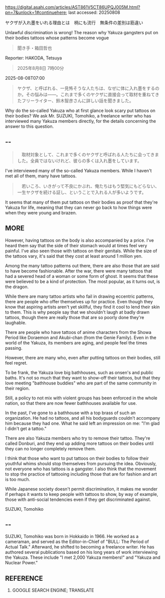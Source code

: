 https://digital.asahi.com/articles/AST861V5CT86UPQJ005M.html?pn=7&unlock=1#continuehere; last accessed: 20250808

ヤクザが入れ墨をいれる理由とは　柄にも流行　無条件の差別は筋違い

Unlawful discrimination is wrong! The reason why Yakuza gangsters put on their bodies tattoos whose patterns become vogue

> 聞き手・箱田哲也

Reporter: HAKODA, Tetsuya

> 2025年8月8日 7時00分

2025-08-08T07:00

> ヤクザ、と呼ばれる、一見怖そうな人たちは、なぜに体に入れ墨をするのか。その悩みは――。これまで多くのヤクザに直接会って取材を重ねてきたフリーライター、鈴木智彦さんに詳しい話を聞きました。

Why do the so-called Yakuza who at first glance look scary put tattoos on their bodies? We ask Mr. SUZUKI, Tomohiko, a freelance writer who has interviewed many Yakuza members directly, for the details concerning the answer to this question.

## --

>　取材対象として、これまで多くのヤクザと呼ばれる人たちに会ってきました。全員ではないけれど、彼らの多くは入れ墨をしています。

I've interviewed many of the so-called Yakuza members. While I haven't met all of them, many have tattoos.

>　若いころ、いきがって不良にかぶれ、俺たちはもう堅気にもどらない、一生ヤクザを続ける証し、ということで入れる人が多いようです。

It seems that many of them put tattoos on their bodies as proof that they're Yakuza for life, meaning that they can never go back to how things were when they were young and brazen. 

## MORE

However, having tattoos on the body is also accompanied by a price. I've heard them say that the side of their stomach would at times feel very painful. I've also seen those with tattoos on their genitals. While the size of the tattoos vary, it's said that they cost at least around 1 million yen.

Among the many tattoo patterns out there, there are also those that are said to have become fashionable. After the war, there were many tattoos that had a severed head of a woman or some form of ghost. It seems that these were believed to be a kind of protection. The most popular, as it turns out, is the dragon. 

While there are many tattoo artists who fail in drawing eccentric patterns, there are people who offer themselves up for practice. Even though they know that aspiring artists aren't yet skillful, they find it cool to lend their skin to them. This is why people say that we shouldn't laugh at badly drawn tattoos, though there are really those that are so poorly done they're laughable.

There are people who have tattoos of anime characters from the Showa Period like Doraemon and Akubi-chan (from the Genie Family). Even in the world of the Yakuza, its members are aging, and people feel the times passing.

However, there are many who, even after putting tattoos on their bodies, still feel regret.

To be frank, the Yakuza love big bathhouses, such as onsen's and public baths. It's not so much that they want to show-off their tattoos, but that they love meeting "bathhouse buddies" who are part of the same community in their region.

Still, a policy to not mix with violent groups has been enforced in the whole nation, so that there are now fewer bathhouses available for use.

In the past, I've gone to a bathhouse with a top brass of such an organization. He had no tattoos, and all his bodyguards couldn't accompany him because they had one. What he said left an impression on me: "I'm glad I didn't get a tattoo."

There are also Yakuza members who try to remove their tattoo. They're called Donburi, and they end up adding more tattoos on their bodies until they can no longer completely remove them. 

I think that those who want to put tattoos on their bodies to follow their youthful whims should stop themselves from pursuing the idea. Obviously, not everyone who has tattoos is a gangster. I also think that the movement to stop the practice of tattooing including those that are for fashion and art is too much.

While Japanese society doesn't permit discrimination, it makes me wonder if perhaps it wants to keep people with tattoos to show, by way of example, those with anti-social tendencies even if they get discriminated against.

SUZUKI, Tomohiko

## --

SUZUKI, Tomohiko was born in Hokkaido in 1966. He worked as a cameraman, and served as the Editor-in-Chief of "BULL: The Period of Actual Talk." Afterward, he shifted to becoming a freelance writer. He has authored several publications based on his long years of work interviewing the Yakuza. These include "I met 2,000 Yakuza members!" and "Yakuza and Nuclear Power."

## REFERENCE

1) GOOGLE SEARCH ENGINE; TRANSLATE
